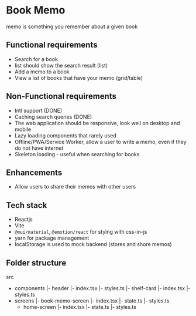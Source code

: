 # Book Memo
memo is something you remember about a given book

## Functional requirements
- Search for a book 
- list should show the search result (list)
- Add a memo to a book
- View a list of books that have your memo (grid/table)

## Non-Functional requirements
- Intl support (DONE)
- Caching search queries (DONE)
- The web application should be responsive, look well on desktop and mobile
- Lazy loading components that rarely used
- Offline/PWA/Service Worker, allow a user to write a memo, even if they do not have internet
- Skeleton loading - useful when searching for books



## Enhancements
- Allow users to share their memos with other users


## Tech stack
- Reactjs
- Vite
- `@mui/material`, `@emotion/react` for stylng with css-in-js
- yarn for package management
- localStorage is used to mock backend (stores and shore memos)

## Folder structure

src
- components
  |- header
    |- index.tsx
    |- styles.ts
  |- shelf-card
    |- index.tsx
    |- styles.ts
- screens
  |- book-memo-screen
    |- index.tsx
    |- state.ts
    |- styles.ts
  - home-screen
    |- index.tsx
    |- state.ts
    |- styles.ts

